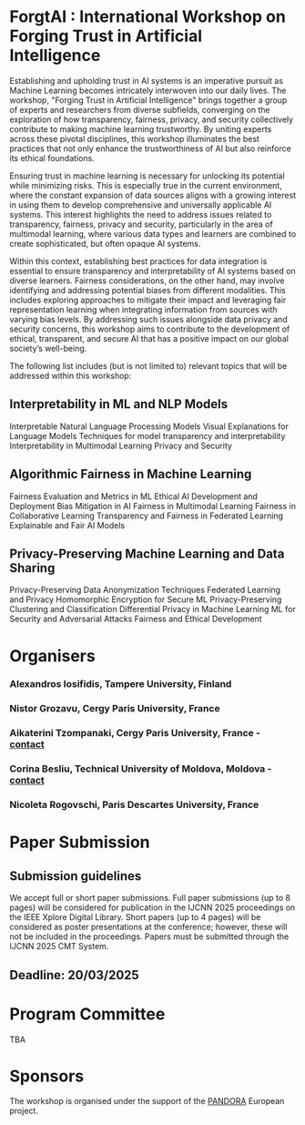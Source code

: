 # 	ForgtAI : International Workshop on Forging Trust in Artificial Intelligence
 
Establishing and upholding trust in AI systems is an imperative pursuit as Machine Learning becomes intricately interwoven into our daily lives. The workshop, "Forging Trust in Artificial Intelligence" brings together a group of experts and researchers from diverse subfields, converging on the exploration of how transparency, fairness, privacy, and security collectively contribute to making machine learning trustworthy. By uniting experts across these pivotal disciplines, this workshop illuminates the best practices that not only enhance the trustworthiness of AI but also reinforce its ethical foundations.

Ensuring trust in machine learning is necessary for unlocking its potential while minimizing risks. This is especially true in the current environment, where the constant expansion of data sources aligns with a growing interest in using them to develop comprehensive and universally applicable AI systems. This interest highlights the need to address issues related to transparency, fairness, privacy and security, particularly in the area of multimodal learning, where various data types and learners are combined to create sophisticated, but often opaque AI systems.

Within this context, establishing best practices for data integration is essential to ensure transparency and interpretability of AI systems based on diverse learners. Fairness considerations, on the other hand, may involve identifying and addressing potential biases from different modalities. This includes exploring approaches to mitigate their impact and leveraging fair representation learning when integrating information from sources with varying bias levels. By addressing such issues alongside data privacy and security concerns, this workshop aims to contribute to the development of ethical, transparent, and secure AI that has a positive impact on our global society’s well-being.

The following list includes (but is not limited to) relevant topics that will be addressed within this workshop:  

## Interpretability in ML and NLP Models

Interpretable Natural Language Processing Models
Visual Explanations for Language Models
Techniques for model transparency and interpretability
Interpretability in Multimodal Learning
Privacy and Security

## Algorithmic Fairness in Machine Learning

Fairness Evaluation and Metrics in ML
Ethical AI Development and Deployment
Bias Mitigation in AI
Fairness in Multimodal Learning
Fairness in Collaborative Learning
Transparency and Fairness in Federated Learning
Explainable and Fair AI Models

## Privacy-Preserving Machine Learning and Data Sharing

Privacy-Preserving Data Anonymization Techniques
Federated Learning and Privacy
Homomorphic Encryption for Secure ML
Privacy-Preserving Clustering and Classification
Differential Privacy in Machine Learning
ML for Security and Adversarial Attacks
Fairness and Ethical Development


# Organisers

### Alexandros Iosifidis, Tampere University, Finland
### Nistor Grozavu, Cergy Paris University, France
### Aikaterini Tzompanaki, Cergy Paris University, France - [contact](aikaterini.tzompanaki@cyu.fr) 
### Corina Besliu, Technical University of Moldova, Moldova - [contact](corina.besliu@ati.utm.md)
### Nicoleta Rogovschi,  Paris Descartes University, France

# Paper Submission
## Submission guidelines
We accept full or short paper submissions. Full paper submissions (up to 8 pages) will be considered for publication in the IJCNN 2025 proceedings on the IEEE Xplore Digital Library. Short papers (up to 4 pages) will be considered as poster presentations at the conference; however, these will not be included in the proceedings. Papers must be submitted through the IJCNN 2025 CMT System.
## Deadline: 20/03/2025

# Program Committee
TBA

# Sponsors
The workshop is organised under the support of the [PANDORA](https://pandora-heu.eu/) European project.
